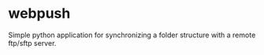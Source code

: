 webpush
=======

Simple python application for synchronizing a folder structure with a remote ftp/sftp server.
